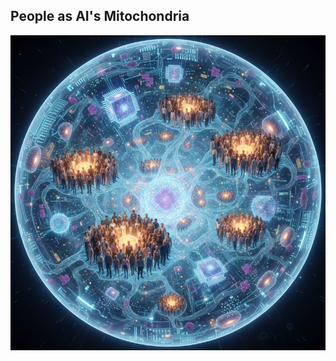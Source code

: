 ## People as AI's Mitochondria 

![AI Generated Image of Humans as Mitochondria](static/img/nano-banana-humans-as-mitochondria.jpg)

